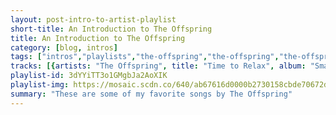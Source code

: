 ```yaml
---
layout: post-intro-to-artist-playlist
short-title: An Introduction to The Offspring
title: An Introduction to The Offspring
category: [blog, intros]
tags: ["intros","playlists","the-offspring","the-offspring","the-offspring","the-offspring","the-offspring","the-offspring","the-offspring","the-offspring","the-offspring","the-offspring","the-offspring","the-offspring","the-offspring","the-offspring","the-offspring","the-offspring","the-offspring","the-offspring","the-offspring","the-offspring","the-offspring","the-offspring","the-offspring","the-offspring","the-offspring","the-offspring","the-offspring","the-offspring","the-offspring","the-offspring","the-offspring","the-offspring","the-offspring","the-offspring","the-offspring","the-offspring","the-offspring","the-offspring","the-offspring","the-offspring","the-offspring","the-offspring","the-offspring","the-offspring","the-offspring","the-offspring","the-offspring","the-offspring","the-offspring","the-offspring","the-offspring","the-offspring","the-offspring","the-offspring","the-offspring","the-offspring","the-offspring","the-offspring","the-offspring","the-offspring","the-offspring","the-offspring","the-offspring","the-offspring","the-offspring"]
tracks: [{artists: "The Offspring", title: "Time to Relax", album: "Smash (2008 Remaster)"},{artists: "The Offspring", title: "The Meaning of Life", album: "Ixnay On The Hombre"},{artists: "The Offspring", title: "Come Out Swinging", album: "Conspiracy Of One"},{artists: "The Offspring", title: "Staring At the Sun", album: "Americana"},{artists: "The Offspring", title: "Come Out and Play", album: "Smash [Remastered]"},{artists: "The Offspring", title: "(Can't Get My) Head Around You", album: "Splinter"},{artists: "The Offspring", title: "Takes Me Nowhere", album: "Rise And Fall, Rage And Grace"},{artists: "The Offspring", title: "Gone Away", album: "Ixnay On The Hombre"},{artists: "The Offspring", title: "Long Way Home", album: "Splinter"},{artists: "The Offspring", title: "Slim Pickens Does The Right Thing And Rides The Bomb To Hell", album: "Days Go By"},{artists: "The Offspring", title: "Dirty Magic", album: "Ignition [Remastered]"},{artists: "The Offspring", title: "Way Down the Line", album: "Ixnay On The Hombre"},{artists: "The Offspring", title: "Self-Esteem", album: "Smash [Remastered]"},{artists: "The Offspring", title: "All I Want", album: "Ixnay On The Hombre"},{artists: "The Offspring", title: "Kick Him When He's Down", album: "Ignition [Remastered]"},{artists: "The Offspring", title: "Vultures", album: "Conspiracy Of One"},{artists: "The Offspring", title: "Americana", album: "Americana"},{artists: "The Offspring", title: "I Choose", album: "Ixnay On The Hombre"},{artists: "The Offspring", title: "What Happened to You?", album: "Smash [Remastered]"},{artists: "The Offspring", title: "The Worst Hangover Ever", album: "Splinter"},{artists: "The Offspring", title: "Stuff Is Messed Up - Explicit Album Version", album: "Rise And Fall, Rage And Grace"},{artists: "The Offspring", title: "Mota", album: "Ixnay On The Hombre"},{artists: "The Offspring", title: "Hypodermic", album: "Ignition [Remastered]"},{artists: "The Offspring", title: "Special Delivery", album: "Conspiracy Of One"},{artists: "The Offspring", title: "Bad Habit", album: "Smash [Remastered]"},{artists: "The Offspring", title: "Lightning Rod", album: "Splinter"},{artists: "The Offspring", title: "Genocide", album: "Smash [Remastered]"},{artists: "The Offspring", title: "Tehran", album: "The Offspring"},{artists: "The Offspring", title: "Don't Pick It Up", album: "Ixnay On The Hombre"},{artists: "The Offspring", title: "Original Prankster", album: "Conspiracy Of One"},{artists: "The Offspring", title: "Walla Walla", album: "Americana"},{artists: "The Offspring", title: "Da Hui - Explicit Album Version", album: "Splinter"},{artists: "The Offspring", title: "Time to Relax", album: "Smash [Remastered]"},{artists: "The Offspring", title: "Nitro (Youth Energy)", album: "Smash [Remastered]"},{artists: "The Offspring", title: "You're Gonna Go Far, Kid", album: "Rise And Fall, Rage And Grace"},{artists: "The Offspring", title: "I Wanna Secret Family (With You)", album: "Days Go By"},{artists: "The Offspring", title: "One Fine Day", album: "Conspiracy Of One"},{artists: "The Offspring", title: "Pay the Man", album: "Americana"},{artists: "The Offspring", title: "Get It Right", album: "Ignition [Remastered]"},{artists: "The Offspring", title: "Have You Ever", album: "Americana"},{artists: "The Offspring", title: "Intermission", album: "Ixnay On The Hombre"},{artists: "The Offspring", title: "Session", album: "Ignition [Remastered]"},{artists: "The Offspring", title: "It'll Be a Long Time", album: "Smash [Remastered]"},{artists: "The Offspring", title: "Hit That", album: "Splinter"},{artists: "The Offspring", title: "Spare Me The Details - Explicit Album Version", album: "Splinter"},{artists: "The Offspring", title: "Welcome", album: "Americana"},{artists: "The Offspring", title: "Pretty Fly (For a White Guy)", album: "Americana"},{artists: "The Offspring", title: "Leave It Behind", album: "Ixnay On The Hombre"},{artists: "The Offspring", title: "No Hero", album: "Ignition [Remastered]"},{artists: "The Offspring", title: "The Kids Aren't Alright", album: "Americana"},{artists: "The Offspring", title: "Something to Believe In", album: "Smash [Remastered]"},{artists: "The Offspring", title: "Living In Chaos", album: "Conspiracy Of One"},{artists: "The Offspring", title: "A Thousand Days", album: "The Offspring"},{artists: "The Offspring", title: "No Brakes", album: "Americana"},{artists: "The Offspring", title: "The Noose", album: "Splinter"},{artists: "The Offspring", title: "Burn It Up", album: "Ignition [Remastered]"},{artists: "The Offspring", title: "Never Gonna Find Me - Explicit Album Version", album: "Splinter"},{artists: "The Offspring", title: "Not the One", album: "Smash [Remastered]"},{artists: "The Offspring", title: "Feelings", album: "Americana"},{artists: "The Offspring", title: "Take It Like a Man", album: "Ignition [Remastered]"},{artists: "The Offspring", title: "She's Got Issues", album: "Americana"},{artists: "The Offspring", title: "Jennifer Lost The War", album: "The Offspring"},{artists: "The Offspring", title: "Pretty Fly - Reprise", album: "Americana"},{artists: "The Offspring", title: "Why Don't You Get a Job?", album: "Americana"},{artists: "The Offspring", title: "When You're In Prison - Explicit Album Version", album: "Splinter"}]
playlist-id: 3dYYiTT3o1GMgbJa2AoXIK
playlist-img: https://mosaic.scdn.co/640/ab67616d0000b2730158cbde70672dd821972907ab67616d0000b2732d4c593f0f35672767d881a9ab67616d0000b273ba12c467b8cc7eb3be9e7d8bab67616d0000b273cbd2ee7dff77bfb2b5f0af52
summary: "These are some of my favorite songs by The Offspring"
---
```

